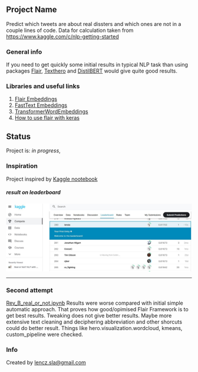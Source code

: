 ## Project Name
Predict which tweets are about real dissters and which ones are not in a couple lines of code.
Data for calculation taken from https://www.kaggle.com/c/nlp-getting-started



### General info
If you need to get quickly some initial results in typical NLP task 
than using packages [Flair](https://github.com/flairNLP/flair), [Texthero](https://texthero.org/) and [DistilBERT](https://huggingface.co/transformers/model_doc/distilbert.html) would give quite good results.




### Libraries and useful links


1. [Flair Embeddings](https://github.com/flairNLP/flair/blob/master/resources/docs/embeddings/FLAIR_EMBEDDINGS.md)
2. [FastText Embeddings](https://github.com/flairNLP/flair/blob/master/resources/docs/embeddings/FASTTEXT_EMBEDDINGS.md)
3. [TransformerWordEmbeddings](https://github.com/flairNLP/flair/blob/master/resources/docs/embeddings/TRANSFORMER_EMBEDDINGS.md)
4. [How to use flair with keras](https://lekonard.github.io/blog/how-to-use-flair-with-keras/)




## Status
Project is: _in progress_, 

### Inspiration

 Project inspired by
 [Kaggle nootebook](https://www.kaggle.com/vbmokin/nlp-eda-bag-of-words-tf-idf-glove-bert)

##### _result on leaderboard_ 
![###  ](real-or-not.JPG)

---



### Second attempt
[Rev_B_real_or_not.ipynb](Rev_B_real_or_not.ipynb)
Results were worse compared with initial simple automatic approach. That proves how good/opimised Flair Framework is to get best results.
Tweaking does not give better results. Maybe more  extensive text cleaning and deciphering abbreviation and other shorcuts could do better result.
Things like hero.visualization.wordcloud, kmeans, custom_pipeline were checked. 


### Info
Created by lencz.sla@gmail.com


